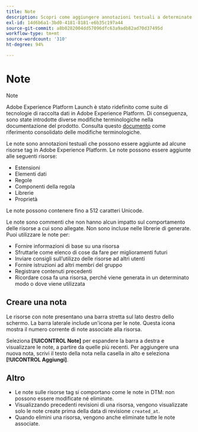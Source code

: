 ```yaml
---
title: Note
description: Scopri come aggiungere annotazioni testuali a determinate risorse tag in Adobe Experience Platform.
exl-id: 14d6b6a1-3bd0-4181-8181-e6b35c197a44
source-git-commit: a8b0282004dd57096dfc63a9adb82ad70d37495d
workflow-type: tm+mt
source-wordcount: '310'
ht-degree: 94%

---
```


# Note

>[!NOTE]
>
>Adobe Experience Platform Launch è stato ridefinito come suite di tecnologie di raccolta dati in Adobe Experience Platform. Di conseguenza, sono state introdotte diverse modifiche terminologiche nella documentazione del prodotto. Consulta questo [documento](../../term-updates.md) come riferimento consolidato delle modifiche terminologiche.

Le note sono annotazioni testuali che possono essere aggiunte ad alcune risorse tag in Adobe Experience Platform. Le note possono essere aggiunte alle seguenti risorse:

* Estensioni
* Elementi dati
* Regole
* Componenti della regola
* Librerie
* Proprietà

Le note possono contenere fino a 512 caratteri Unicode.

Le note sono commenti che non hanno alcun impatto sul comportamento delle risorse a cui sono allegate. Non sono incluse nelle librerie di generate. Puoi utilizzare le note per:

* Fornire informazioni di base su una risorsa
* Sfruttarle come elenco di cose da fare per miglioramenti futuri
* Inviare consigli sull’utilizzo delle risorse ad altri utenti
* Fornire istruzioni ad altri membri del gruppo
* Registrare contenuti precedenti
* Ricordare cosa fa una risorsa, perché viene generata in un determinato modo o dove viene utilizzata

## Creare una nota

Le risorse con note presentano una barra stretta sul lato destro dello schermo. La barra laterale include un&#39;icona per le note. Questa icona mostra il numero corrente di note associate alla risorsa.

Seleziona **[!UICONTROL Note]** per espandere la barra a destra e visualizzare le note, a partire da quelle più recenti. Per aggiungere una nuova nota, scrivi il testo della nota nella casella in alto e seleziona **[!UICONTROL Aggiungi]**.

## Altro

* Le note sulle risorse tag si comportano come le note in DTM: non possono essere modificate né eliminate.
* Visualizzando precedenti revisioni di una risorsa, vengono visualizzate solo le note create prima della data di revisione `created_at`.
* Quando elimini una risorsa, vengono anche eliminate tutte le note associate.
